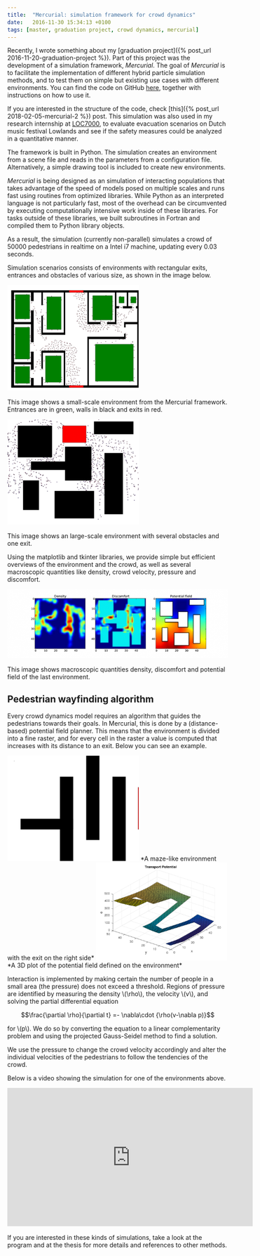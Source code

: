```yaml
---
title:  "Mercurial: simulation framework for crowd dynamics"
date:   2016-11-30 15:34:13 +0100
tags: [master, graduation project, crowd dynamics, mercurial]
---
```


Recently, I wrote something about my [graduation project]({% post_url 2016-11-20-graduation-project %}). Part of this project was the development of a simulation framework, *Mercurial*. The goal of *Mercurial* is to facilitate the implementation of different hybrid particle simulation methods, and to test them on simple but existing use cases with different environments. You can find the code on GitHub [here](https://github.com/0mar/mercurial), together with instructions on how to use it.

If you are interested in the structure of the code, check [this]({% post_url 2018-02-05-mercurial-2 %}) post.
This simulation was also used in my research internship at [LOC7000](http://www.loc7000.com/en/), to evaluate evacuation scenarios on Dutch music festival Lowlands and see if the safety measures could be analyzed in a quantitative manner.

The framework is built in Python. The simulation creates an environment from a scene file and reads in the parameters from a configuration file. Alternatively, a simple drawing tool is included to create new environments.
<!--more-->
*Mercurial* is being designed as an simulation of interacting populations that takes advantage of the speed of models posed on multiple scales and runs fast using routines from optimized libraries. While Python as an interpreted language is not particularly fast, most of the overhead can be circumvented by executing computationally intensive work inside of these libraries. For tasks outside of these libraries, we built subroutines in Fortran and compiled them to Python library objects.

As a result, the simulation (currently non-parallel) simulates a crowd of 50000 pedestrians in realtime on a Intel i7 machine, updating every 0.03 seconds.

Simulation scenarios consists of environments with rectangular exits, entrances and obstacles of various size, as shown in the image below.

<img src="/assets/combi_scene.png" alt="Example environment" style="width: 300px;"/>

This image shows a small-scale environment from the Mercurial framework. Entrances are in green, walls in black and exits in red.

<img src="/assets/comp_dynamic.png" alt="Example environment" style="width: 300px;"/>

This image shows an large-scale environment with several obstacles and one exit.

Using the matplotlib and tkinter libraries, we provide simple but efficient overviews of the environment and the crowd, as well as several macroscopic quantities like density, crowd velocity, pressure and discomfort.

<img src="/assets/comp_dynamic_fields.png" alt="Macroscopic quantities" />

This image shows macroscopic quantities density, discomfort and potential field of the last environment.

## Pedestrian wayfinding algorithm

Every crowd dynamics model requires an algorithm that guides the pedestrians towards their goals. In Mercurial, this is done by a (distance-based) potential field planner. This means that the environment is divided into a fine raster, and for every cell in the raster a value is computed that increases with its distance to an exit. Below you can see an example.

<img src="/assets/transport_scene.png" alt="Example environment" style="width: 300px;"/>
*A maze-like environment with the exit on the right side*

<img src="/assets/transport_potential.png" alt="Example environment" style="width: 300px;"/>
*A 3D plot of the potential field defined on the environment*

Interaction is implemented by making certain the number of people in a small area (the pressure) does not exceed a threshold. Regions of pressure are identified by measuring the density \\(\rho\\), the velocity \\(v\\), and solving the partial differential equation

$$\frac{\partial \rho}{\partial t} =- \nabla\cdot {\rho(v-\nabla p)}$$

for \\(p\\). We do so by converting the equation to a linear complementarity problem and using the projected Gauss-Seidel method to find a solution.

We use the pressure to change the crowd velocity accordingly and alter the individual velocities of the pedestrians to follow the tendencies of the crowd.

Below is a video showing the simulation for one of the environments above.

<iframe width="560" height="315" src="https://www.youtube.com/embed/5425NTMoHbA" frameborder="0" allowfullscreen></iframe>

If you are interested in these kinds of simulations, take a look at the program and at the thesis for more details and references to other methods.
